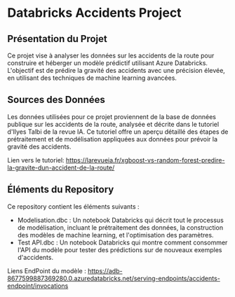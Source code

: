 # Databricks Accidents Project

## Présentation du Projet
Ce projet vise à analyser les données sur les accidents de la route pour construire et héberger un modèle prédictif utilisant Azure Databricks. L'objectif est de prédire la gravité des accidents avec une précision élevée, en utilisant des techniques de machine learning avancées.

## Sources des Données
Les données utilisées pour ce projet proviennent de la base de données publique sur les accidents de la route, analysée et décrite dans le tutoriel d'Ilyes Talbi de la revue IA. Ce tutoriel offre un aperçu détaillé des étapes de prétraitement et de modélisation appliquées aux données pour prévoir la gravité des accidents.

Lien vers le tutoriel: https://larevueia.fr/xgboost-vs-random-forest-predire-la-gravite-dun-accident-de-la-route/

## Éléments du Repository
Ce repository contient les éléments suivants :

* Modelisation.dbc : Un notebook Databricks qui décrit tout le processus de modélisation, incluant le prétraitement des données, la construction des modèles de machine learning, et l'optimisation des paramètres.
* Test API.dbc : Un notebook Databricks qui montre comment consommer l'API du modèle pour tester des prédictions sur de nouveaux exemples d'accidents.

Liens EndPoint du modèle : https://adb-8677599887369280.0.azuredatabricks.net/serving-endpoints/accidents-endpoint/invocations

